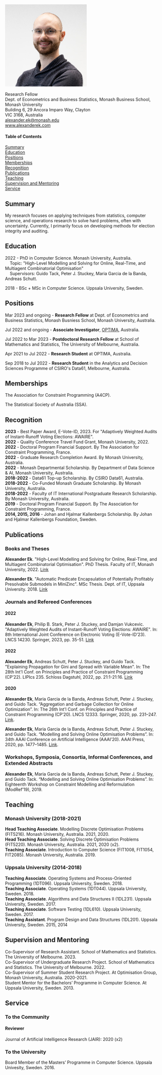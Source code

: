 ![me](./alexanderek.jpg)

Research Fellow\
Dept. of Econometrics and Business Statistics, Monash Business School, Monash University\
Building 6, 29 Ancora Imparo Way, Clayton\
VIC 3168, Australia\
alexander.ek@monash.edu\
www.alexanderek.com

#### Table of Contents

[Summary](#summary)\
[Education](#education)\
[Positions](#positions)\
[Memberships](#memberships)\
[Recognition](#recognition)\
[Publications](#publications)\
[Teaching](#teaching)\
[Supervision and Mentoring](#supervision-and-mentoring)\
[Service](#service)


## Summary

My research focuses on applying techniques from statistics, computer science, and operations research to solve hard problems, often with uncertainty. Currently, I primarily focus on developing methods for election integrity and auditing.


## Education

2022 - PhD in Computer Science. Monash University, Australia.\
&nbsp;&nbsp;&nbsp;&nbsp;Topic: "High-Level Modelling and Solving for Online, Real-Time, and Multiagent Combinatorial Optimisation"\
&nbsp;&nbsp;&nbsp;&nbsp;Supervisors: Guido Tack, Peter J. Stuckey, Maria Garcia de la Banda, Andreas Schutt.

2018 - BSc + MSc in Computer Science. Uppsala University, Sweden.


## Positions

Mar 2023 and ongoing - **Research Fellow** at Dept. of Econometrics and Business Statistics, Monash Busniess School, Monash University, Australia.

Jul 2022 and ongoing - **Associate Investigator**, [OPTIMA](https://optima.org.au/), Australia.

Jul 2022 to Mar 2023 - **Postdoctoral Research Fellow** at School of Mathematics and Statistics, The University of Melbourne, Australia.

Apr 2021 to Jul 2022 - **Research Student** at OPTIMA, Australia.

Sep 2018 to Jul 2022 - **Research Student** in the Analytics and Decision Sciences Programme of CSIRO's Data61, Melbourne, Australia.


## Memberships

The Association for Constraint Programming (A4CP).

The Statistical Society of Australia (SSA).

## Recognition

**2023** - Best Paper Award, E-Vote-ID, 2023. For "Adaptively Weighted Audits of Instant-Runoff Voting Elections: AWAIRE".\
**2022** - Quality Conference Travel Fund Grant, Monash University, 2022.\
**2022** - Doctoral Program Financial Support. By The Association for Constraint Programming, France.\
**2022** - Graduate Research Completion Award. By Monash University, Australia.\
**2022** - Monash Departmental Scholarship. By Department of Data Science & AI, Monash University, Australia.\
**2018-2022** - Data61 Top-up Scholarship. By CSIRO Data61, Australia.\
**2018-2022** - Co-Funded Monash Graduate Scholarship. By Monash University, Australia.\
**2018-2022** - Faculty of IT International Postgraduate Research Scholarship. By Monash University, Australia.\
**2019** - Doctoral Program Financial Support. By The Association for Constraint Programming, France.\
**2014, 2015, 2016** - Johan and Hjalmar Kallenbergs Scholarship. By Johan and Hjalmar Kallenbergs Foundation, Sweden.

## Publications

### Books and Theses

**Alexander Ek**.
"High-Level Modelling and Solving for Online, Real-Time, and Multiagent Combinatorial Optimisation".
PhD Thesis. Faculty of IT, Monash University, 2022.
[Link](https://doi.org/10.26180/21588144.v1)

**Alexander Ek**.
"Automatic Predicate Encapsulation of Potentially Profitably Presolvable Submodels in MiniZinc".
MSc Thesis. Dept. of IT, Uppsala University. 2018.
[Link](http://urn.kb.se/resolve?urn=urn:nbn:se:uu:diva-351965)

### Journals and Refereed Conferences

#### 2022

**Alexander Ek**, Philip B. Stark, Peter J. Stuckey, and Damjan Vukcevic.
"Adaptively Weighted Audits of Instant-Runoff Voting Elections: AWAIRE".
In: 8th International Joint Conference on Electronic Voting (E-Vote-ID’23). LNCS 14230. Springer, 2023, pp. 35-51.
[Link](https://doi.org/10.1007/978-3-031-43756-4_3)

#### 2022

**Alexander Ek**, Andreas Schutt, Peter J. Stuckey, and Guido Tack.
"Explaining Propagation for Gini and Spread with Variable Mean".
In: The 28th Int'l Conf. on Principles and Practice of Constraint Programming (CP’22). LIPIcs 235. Schloss Dagstuhl, 2022, pp. 21:1-21:16.
[Link](https://doi.org/10.4230/LIPIcs.CP.2022.21)

#### 2020

**Alexander Ek**, Maria Garcia de la Banda, Andreas Schutt, Peter J. Stuckey, and Guido Tack.
“Aggregation and Garbage Collection for Online Optimization”.
In: The 26th Int'l Conf. on Principles and Practice of Constraint Programming (CP’20). LNCS 12333. Springer, 2020, pp. 231–247.
[Link](https://doi.org/10.1007/978-3-030-58475-7_14).

**Alexander Ek**, Maria Garcia de la Banda, Andreas Schutt, Peter J. Stuckey, and Guido Tack.
“Modelling and Solving Online Optimisation Problems”.
In: 34th AAAI Conference on Artificial Intelligence (AAAI’20). AAAI Press, 2020, pp. 1477–1485.
[Link](https://doi.org/10.1609/aaai.v34i02.5506).

### Workshops, Symposia, Consortia, Informal Conferences, and Extended Abstracts

**Alexander Ek**, Maria Garcia de la Banda, Andreas Schutt, Peter J. Stuckey, and Guido Tack.
“Modelling and Solving Online Optimisation Problems”.
In: Eighteenth Workshop on Constraint Modelling and Reformulation (ModRef’19), 2019.

## Teaching

### Monash University (2018-2021)

**Head Teaching Associate**. Modelling Discrete Optimisation Problems (FIT5216). Monash University, Australia. 2021, 2020.\
**Head Teaching Associate**. Solving Discrete Optimisation Problems (FIT5220). Monash University, Australia. 2021, 2020 (x2).\
**Teaching Associate**. Introduction to Computer Science (FIT1008, FIT1054, FIT2085). Monash University, Australia. 2019.

### Uppsala University (2014-2018)

**Teaching Associate**. Operating Systems and Process-Oriented Programming (1DT096). Uppsala University, Sweden. 2018.\
**Teaching Associate**. Operating Systems (1DT044). Uppsala University, Sweden. 2018.\
**Teaching Associate**. Algorithms and Data Structures II (1DL231). Uppsala University, Sweden. 2017.\
**Teaching Associate**. Software Testing (1DL610). Uppsala University, Sweden. 2017.\
**Teaching Assistant**. Program Design and Data Structures (1DL201). Uppsala University, Sweden. 2015, 2014

## Supervision and Mentoring

Co-Supervisor of Research Assistant. School of Mathematics and Statistics. The University of Melbourne. 2023.\
Co-Supervisor of Undergraduate Research Project. School of Mathematics and Statistics. The University of Melbourne. 2022.\
Co-Supervisor of Summer Student Research Project. At Optimisation Group, Monash University, Australia. 2020-2021.\
Student Mentor for the Bachelors’ Programme in Computer Science. At Uppsala University, Sweden. 2013.

## Service

### To the Community

#### Reviewer

Journal of Artificial Intelligence Research (JAIR): 2020 (x2)

### To the University

Board Member of the Masters’ Programme in Computer Science. Uppsala Univesity, Sweden. 2016.

